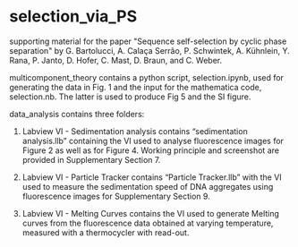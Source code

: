# selection_via_PS

supporting material for the paper "Sequence self-selection by cyclic phase separation"
by G. Bartolucci, A. Calaça Serrão, P. Schwintek, A. Kühnlein, Y. Rana, P. Janto, D. Hofer, C. Mast, D. Braun, and C. Weber.

multicomponent_theory contains a python script, selection.ipynb, used for generating the data in Fig. 1 and the input for the mathematica code, selection.nb. The latter is used to produce Fig 5 and the SI figure.

data_analysis contains three folders:
1) Labview VI - Sedimentation analysis contains “sedimentation analysis.llb” containing the VI used to analyse fluorescence images for Figure 2 as well as for Figure 4. Working principle and screenshot are provided in Supplementary Section 7. 

2) Labview VI - Particle Tracker contains “Particle Tracker.llb” with the VI used to measure the sedimentation speed of DNA aggregates using fluorescence images for Supplementary Section 9.

3) Labview VI - Melting Curves contains the VI used to generate Melting curves from the fluorescence data obtained at varying temperature, measured with a thermocycler with read-out.
